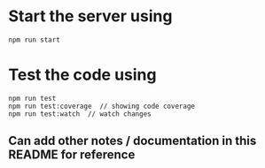 # Start the server using

```
npm run start
```

# Test the code using

```
npm run test
npm run test:coverage  // showing code coverage
npm run test:watch  // watch changes
```

## Can add other notes / documentation in this README for reference
